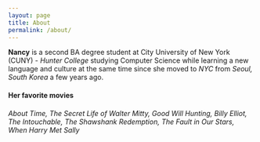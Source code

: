 ```yaml
---
layout: page
title: About
permalink: /about/
---
```


**Nancy** is a second BA degree student at City University of New York (CUNY) - _Hunter College_ studying Computer Science while learning a new language and culture at the same time since she moved to _NYC_ from _Seoul, South Korea_ a few years ago.

#### Her favorite movies  
###### About Time, The Secret Life of Walter Mitty, Good Will Hunting, Billy Elliot, The Intouchable, The Shawshank Redemption, The Fault in Our Stars, When Harry Met Sally

